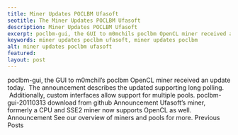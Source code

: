 ```yaml
---
title: Miner Updates POCLBM Ufasoft
seotitle: The Miner Updates POCLBM Ufasoft
description: Miner Updates POCLBM Ufasoft
excerpt: poclbm-gui, the GUI to m0mchils poclbm OpenCL miner received an update today.
keywords: miner updates poclbm ufasoft, miner updates poclbm
alt: miner updates poclbm ufasoft
featured: 
layout: post
---
```

poclbm-gui, the GUI to m0mchil’s poclbm OpenCL miner received an update today.  The announcement describes the updated supporting long polling.  Additionally, custom interfaces allow support for multiple pools.
poclbm-gui-20110313 download from github
Announcement
Ufasoft’s miner, formerly a CPU and SSE2 miner now supports OpenCL as well.
Announcement
See our overview of miners and pools for more.
Previous Posts
